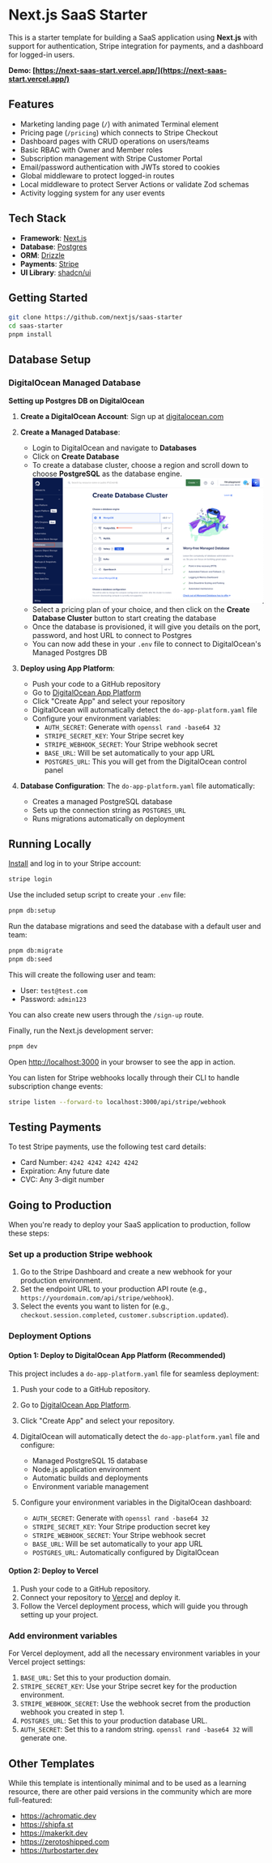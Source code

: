 # Next.js SaaS Starter

This is a starter template for building a SaaS application using **Next.js** with support for authentication, Stripe integration for payments, and a dashboard for logged-in users.

**Demo: [https://next-saas-start.vercel.app/](https://next-saas-start.vercel.app/)**

## Features

- Marketing landing page (`/`) with animated Terminal element
- Pricing page (`/pricing`) which connects to Stripe Checkout
- Dashboard pages with CRUD operations on users/teams
- Basic RBAC with Owner and Member roles
- Subscription management with Stripe Customer Portal
- Email/password authentication with JWTs stored to cookies
- Global middleware to protect logged-in routes
- Local middleware to protect Server Actions or validate Zod schemas
- Activity logging system for any user events

## Tech Stack

- **Framework**: [Next.js](https://nextjs.org/)
- **Database**: [Postgres](https://www.postgresql.org/)
- **ORM**: [Drizzle](https://orm.drizzle.team/)
- **Payments**: [Stripe](https://stripe.com/)
- **UI Library**: [shadcn/ui](https://ui.shadcn.com/)

## Getting Started

```bash
git clone https://github.com/nextjs/saas-starter
cd saas-starter
pnpm install
```

## Database Setup

### DigitalOcean Managed Database

**Setting up Postgres DB on DigitalOcean**

1. **Create a DigitalOcean Account**: Sign up at [digitalocean.com](https://digitalocean.com)

2. **Create a Managed Database**:
   - Login to DigitalOcean and navigate to **Databases**
   - Click on **Create Database**
   - To create a database cluster, choose a region and scroll down to choose **PostgreSQL** as the database engine.
   ![Creating DB](./images/db.png)
   - Select a pricing plan of your choice, and then click on the **Create Database Cluster** button to start creating the database
   - Once the database is provisioned, it will give you details on the port, password, and host URL to connect to Postgres
   - You can now add these in your `.env` file to connect to DigitalOcean's Managed Postgres DB

5. **Deploy using App Platform**:
   - Push your code to a GitHub repository
   - Go to [DigitalOcean App Platform](https://cloud.digitalocean.com/apps)
   - Click "Create App" and select your repository
   - DigitalOcean will automatically detect the `do-app-platform.yaml` file
   - Configure your environment variables:
     - `AUTH_SECRET`: Generate with `openssl rand -base64 32`
     - `STRIPE_SECRET_KEY`: Your Stripe secret key
     - `STRIPE_WEBHOOK_SECRET`: Your Stripe webhook secret
     - `BASE_URL`: Will be set automatically to your app URL
     - `POSTGRES_URL`: This you will get from the DigitalOcean control panel

6. **Database Configuration**: The `do-app-platform.yaml` file automatically:
   - Creates a managed PostgreSQL database
   - Sets up the connection string as `POSTGRES_URL`
   - Runs migrations automatically on deployment


## Running Locally

[Install](https://docs.stripe.com/stripe-cli) and log in to your Stripe account:

```bash
stripe login
```

Use the included setup script to create your `.env` file:

```bash
pnpm db:setup
```

Run the database migrations and seed the database with a default user and team:

```bash
pnpm db:migrate
pnpm db:seed
```

This will create the following user and team:

- User: `test@test.com`
- Password: `admin123`

You can also create new users through the `/sign-up` route.

Finally, run the Next.js development server:

```bash
pnpm dev
```

Open [http://localhost:3000](http://localhost:3000) in your browser to see the app in action.

You can listen for Stripe webhooks locally through their CLI to handle subscription change events:

```bash
stripe listen --forward-to localhost:3000/api/stripe/webhook
```

## Testing Payments

To test Stripe payments, use the following test card details:

- Card Number: `4242 4242 4242 4242`
- Expiration: Any future date
- CVC: Any 3-digit number

## Going to Production

When you're ready to deploy your SaaS application to production, follow these steps:

### Set up a production Stripe webhook

1. Go to the Stripe Dashboard and create a new webhook for your production environment.
2. Set the endpoint URL to your production API route (e.g., `https://yourdomain.com/api/stripe/webhook`).
3. Select the events you want to listen for (e.g., `checkout.session.completed`, `customer.subscription.updated`).

### Deployment Options

#### Option 1: Deploy to DigitalOcean App Platform (Recommended)

This project includes a `do-app-platform.yaml` file for seamless deployment:

1. Push your code to a GitHub repository.
2. Go to [DigitalOcean App Platform](https://cloud.digitalocean.com/apps).
3. Click "Create App" and select your repository.
4. DigitalOcean will automatically detect the `do-app-platform.yaml` file and configure:
   - Managed PostgreSQL 15 database
   - Node.js application environment
   - Automatic builds and deployments
   - Environment variable management

5. Configure your environment variables in the DigitalOcean dashboard:
   - `AUTH_SECRET`: Generate with `openssl rand -base64 32`
   - `STRIPE_SECRET_KEY`: Your Stripe production secret key
   - `STRIPE_WEBHOOK_SECRET`: Your Stripe webhook secret
   - `BASE_URL`: Will be set automatically to your app URL
   - `POSTGRES_URL`: Automatically configured by DigitalOcean

#### Option 2: Deploy to Vercel

1. Push your code to a GitHub repository.
2. Connect your repository to [Vercel](https://vercel.com/) and deploy it.
3. Follow the Vercel deployment process, which will guide you through setting up your project.

### Add environment variables

For Vercel deployment, add all the necessary environment variables in your Vercel project settings:

1. `BASE_URL`: Set this to your production domain.
2. `STRIPE_SECRET_KEY`: Use your Stripe secret key for the production environment.
3. `STRIPE_WEBHOOK_SECRET`: Use the webhook secret from the production webhook you created in step 1.
4. `POSTGRES_URL`: Set this to your production database URL.
5. `AUTH_SECRET`: Set this to a random string. `openssl rand -base64 32` will generate one.

## Other Templates

While this template is intentionally minimal and to be used as a learning resource, there are other paid versions in the community which are more full-featured:

- https://achromatic.dev
- https://shipfa.st
- https://makerkit.dev
- https://zerotoshipped.com
- https://turbostarter.dev
